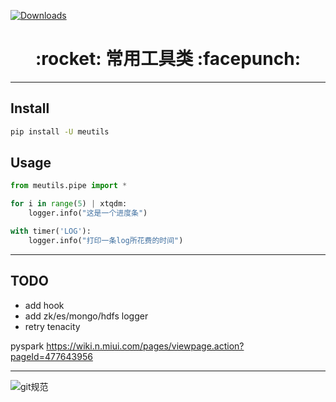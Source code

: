 [![Downloads](http://pepy.tech/badge/meutils)](http://pepy.tech/project/meutils)

<h1 align = "center">:rocket: 常用工具类 :facepunch:</h1>

---

## Install
```bash
pip install -U meutils
```

## Usage
```python
from meutils.pipe import *

for i in range(5) | xtqdm:
    logger.info("这是一个进度条")

with timer('LOG'):
    logger.info("打印一条log所花费的时间")
```

---
## TODO
- add hook
- add zk/es/mongo/hdfs logger
- retry tenacity

pyspark https://wiki.n.miui.com/pages/viewpage.action?pageId=477643956

---
![git规范](https://tva1.sinaimg.cn/large/008eGmZEly1gn22tnx04dj312t0qpq6k.jpg)